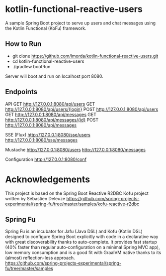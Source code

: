 # kotlin-functional-reactive-users
A sample Spring Boot project to serve up users and chat messages using the Kotlin Functional (KoFu) framework.

## How to Run
* git clone https://github.com/lmorda/kotlin-functional-reactive-users.git
* cd kotlin-functional-reactive-users
* ./gradlew bootRun

Server will boot and run on localhost port 8080.

## Endpoints

API
GET http://127.0.0.1:8080/api/users
GET http://127.0.0.1:8080/api/users/{login}
POST http://127.0.0.1:8080/api/users
GET http://127.0.0.1:8080/api/messages
GET http://127.0.0.1:8080/api/messages/{id}
POST http://127.0.0.1:8080/api/messages

SSE (Flux)
http://127.0.0.1:8080/sse/users
http://127.0.0.1:8080/sse/messages

Mustache
http://127.0.0.1:8080/users
http://127.0.0.1:8080/messages

Configuration
http://127.0.0.1:8080/conf

# Acknowledgements

This project is based on the Spring Boot Reactive R2DBC Kofu project written by Sébastien Deleuze
https://github.com/spring-projects-experimental/spring-fu/tree/master/samples/kofu-reactive-r2dbc


## Spring Fu 

Spring Fu is an incubator for Jafu (Java DSL) and Kofu (Kotlin DSL) designed to configure Spring Boot explicitly with code in a declarative way with great discoverability thanks to auto-complete. It provides fast startup (40% faster than regular auto-configuration on a minimal Spring MVC app), low memory consumption and is a good fit with GraalVM native thanks to its (almost) reflection-less approach.  
https://github.com/spring-projects-experimental/spring-fu/tree/master/samples


